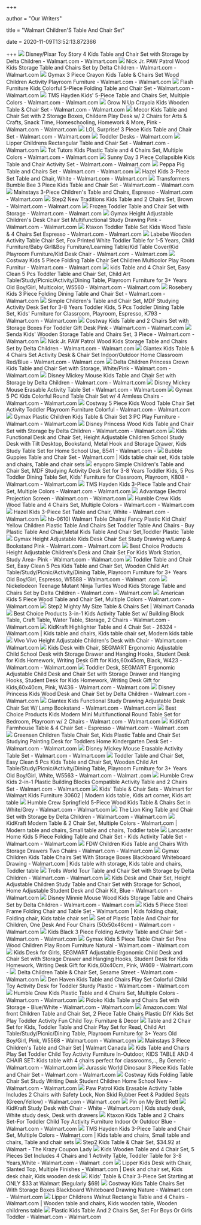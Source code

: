 +++
        
author = "Our Writers"
        
title = "Walmart Children'S Table And Chair Set"
        
date = 2020-11-09T13:52:13.872366
        
+++
[ ![](https://i5.walmartimages.com/asr/4afec34c-a242-4f28-8f24-a9195bfcb336_1.00bbbcbd804a51359d756812ba9ef6bd.jpeg?odnWidth=612&odnHeight=612&odnBg=ffffff)](https://i5.walmartimages.com/asr/4afec34c-a242-4f28-8f24-a9195bfcb336_1.00bbbcbd804a51359d756812ba9ef6bd.jpeg?odnWidth=612&odnHeight=612&odnBg=ffffff) Disney/Pixar Toy Story 4 Kids Table and Chair Set with Storage by Delta  Children - Walmart.com - Walmart.com
[ ![](https://i5.walmartimages.com/asr/73b14468-4ef4-45a6-bf5e-ab2a574fa54e_1.0d56eaa1097e081c377d12e8b6e8da6f.jpeg?odnWidth=612&odnHeight=612&odnBg=ffffff)](https://i5.walmartimages.com/asr/73b14468-4ef4-45a6-bf5e-ab2a574fa54e_1.0d56eaa1097e081c377d12e8b6e8da6f.jpeg?odnWidth=612&odnHeight=612&odnBg=ffffff) Nick Jr. PAW Patrol Wood Kids Storage Table and Chairs Set by Delta Children  - Walmart.com - Walmart.com
[ ![](https://i5.walmartimages.com/asr/ca339442-3b06-4f44-9357-6b543df94774_1.e5b01b9f1a8c127668db7b981830e406.jpeg?odnWidth=612&odnHeight=612&odnBg=ffffff)](https://i5.walmartimages.com/asr/ca339442-3b06-4f44-9357-6b543df94774_1.e5b01b9f1a8c127668db7b981830e406.jpeg?odnWidth=612&odnHeight=612&odnBg=ffffff) Gymax 3 Piece Crayon Kids Table & Chairs Set Wood Children Activity  Playroom Furniture - Walmart.com - Walmart.com
[ ![](https://i5.walmartimages.com/asr/9d0a272e-8e09-4c5a-ade1-e0e2161e2866_2.0bdfc627ecacc165975de632806802c0.jpeg?odnWidth=612&odnHeight=612&odnBg=ffffff)](https://i5.walmartimages.com/asr/9d0a272e-8e09-4c5a-ade1-e0e2161e2866_2.0bdfc627ecacc165975de632806802c0.jpeg?odnWidth=612&odnHeight=612&odnBg=ffffff) Flash Furniture Kids Colorful 5-Piece Folding Table and Chair Set - Walmart.com  - Walmart.com
[ ![](https://i5.walmartimages.com/asr/2e020784-a40f-4be9-b963-ea4c0da5b506_1.0b60868126ce233189c24f8b9ba59eb9.jpeg?odnWidth=612&odnHeight=612&odnBg=ffffff)](https://i5.walmartimages.com/asr/2e020784-a40f-4be9-b963-ea4c0da5b506_1.0b60868126ce233189c24f8b9ba59eb9.jpeg?odnWidth=612&odnHeight=612&odnBg=ffffff) TMS Hayden Kids' 5-Piece Table and Chairs Set, Multiple Colors - Walmart.com  - Walmart.com
[ ![](https://i5.walmartimages.com/asr/926df0c0-e833-4e6a-920b-7f9dee874b23_1.5c76a1cd0e17ab043794cfb1b8d41232.jpeg?odnWidth=612&odnHeight=612&odnBg=ffffff)](https://i5.walmartimages.com/asr/926df0c0-e833-4e6a-920b-7f9dee874b23_1.5c76a1cd0e17ab043794cfb1b8d41232.jpeg?odnWidth=612&odnHeight=612&odnBg=ffffff) Grow N Up Crayola Kids Wooden Table & Chair Set - Walmart.com - Walmart.com
[ ![](https://i5.walmartimages.com/asr/29480684-7308-4aae-96f8-395a8a086b85.3dc437a4a0f0b34ce173d6073ccc998d.jpeg?odnWidth=612&odnHeight=612&odnBg=ffffff)](https://i5.walmartimages.com/asr/29480684-7308-4aae-96f8-395a8a086b85.3dc437a4a0f0b34ce173d6073ccc998d.jpeg?odnWidth=612&odnHeight=612&odnBg=ffffff) Mecor Kids Table and Chair Set with 2 Storage Boxes, Childern Play Desk w/  2 Chairs for Arts & Crafts, Snack Time, Homeschooling, Homework & More,  Pink - Walmart.com - Walmart.com
[ ![](https://i5.walmartimages.com/asr/d8a562de-7623-4fab-81aa-23be96e96cbf_2.534b0d540d874d0a2b1aa053cd3e9c82.jpeg?odnWidth=612&odnHeight=612&odnBg=ffffff)](https://i5.walmartimages.com/asr/d8a562de-7623-4fab-81aa-23be96e96cbf_2.534b0d540d874d0a2b1aa053cd3e9c82.jpeg?odnWidth=612&odnHeight=612&odnBg=ffffff) LOL Surprise! 3 Piece Kids Table and Chair Set - Walmart.com - Walmart.com
[ ![](https://i5.walmartimages.com/asr/b87302ff-5a5b-4d39-92a9-0718b9d37ed0_1.55e06433dee33d88e8148bc83e7084aa.jpeg)](https://i5.walmartimages.com/asr/b87302ff-5a5b-4d39-92a9-0718b9d37ed0_1.55e06433dee33d88e8148bc83e7084aa.jpeg) Toddler Desks - Walmart.com
[ ![](https://i5.walmartimages.com/asr/276ac54d-321d-4b75-bab2-1de671a18f81_1.f939ae47c7f0df9f446ce769a4885771.jpeg?odnWidth=612&odnHeight=612&odnBg=ffffff)](https://i5.walmartimages.com/asr/276ac54d-321d-4b75-bab2-1de671a18f81_1.f939ae47c7f0df9f446ce769a4885771.jpeg?odnWidth=612&odnHeight=612&odnBg=ffffff) Lipper Childrens Rectangular Table and Chair Set - Walmart.com - Walmart.com
[ ![](https://i5.walmartimages.com/asr/ea09f010-8c31-4a97-9937-bcc9757c63f7_1.f828a9ab56350e1e277ec48da8f2dc56.jpeg?odnWidth=612&odnHeight=612&odnBg=ffffff)](https://i5.walmartimages.com/asr/ea09f010-8c31-4a97-9937-bcc9757c63f7_1.f828a9ab56350e1e277ec48da8f2dc56.jpeg?odnWidth=612&odnHeight=612&odnBg=ffffff) Tot Tutors Kids Plastic Table and 4 Chairs Set, Multiple Colors - Walmart.com  - Walmart.com
[ ![](https://i5.walmartimages.com/asr/43eed3d0-0095-4683-b22f-a1683eb11095_1.cbe24271bf54974ac83e9eea13d6829c.jpeg?odnWidth=612&odnHeight=612&odnBg=ffffff)](https://i5.walmartimages.com/asr/43eed3d0-0095-4683-b22f-a1683eb11095_1.cbe24271bf54974ac83e9eea13d6829c.jpeg?odnWidth=612&odnHeight=612&odnBg=ffffff) Sunny Day 3 Piece Collapsible Kids Table and Chair Activity Set - Walmart.com  - Walmart.com
[ ![](https://i5.walmartimages.com/asr/05b5c98d-5a34-43d5-a36d-1c102bf41c2d_1.b7dbfb8eea074f1986acdcb1cd66ce3b.jpeg)](https://i5.walmartimages.com/asr/05b5c98d-5a34-43d5-a36d-1c102bf41c2d_1.b7dbfb8eea074f1986acdcb1cd66ce3b.jpeg) Peppa Pig Table and Chairs Set - Walmart.com - Walmart.com
[ ![](https://i5.walmartimages.com/asr/c4c63fc2-f4b9-4b8e-ba0d-a99532c82940_1.01aa7ddf6b92a54979f426e51a57ae08.jpeg?odnWidth=450&odnHeight=450&odnBg=ffffff)](https://i5.walmartimages.com/asr/c4c63fc2-f4b9-4b8e-ba0d-a99532c82940_1.01aa7ddf6b92a54979f426e51a57ae08.jpeg?odnWidth=450&odnHeight=450&odnBg=ffffff) Hazel Kids 3-Piece Set Table and Chair, White - Walmart.com - Walmart.com
[ ![](https://i5.walmartimages.com/asr/92ab45b3-df5d-47d0-b1f7-f0399d9a9190_2.17dcb2758f8a21b99729c154c9eaf4e4.jpeg?odnWidth=612&odnHeight=612&odnBg=ffffff)](https://i5.walmartimages.com/asr/92ab45b3-df5d-47d0-b1f7-f0399d9a9190_2.17dcb2758f8a21b99729c154c9eaf4e4.jpeg?odnWidth=612&odnHeight=612&odnBg=ffffff) Transformers Bumble Bee 3 Piece Kids Table and Chair Set - Walmart.com -  Walmart.com
[ ![](https://i5.walmartimages.com/asr/20ea1090-811c-4820-8302-db492898955c_1.08541512a04cc431686d0ecdea195777.jpeg)](https://i5.walmartimages.com/asr/20ea1090-811c-4820-8302-db492898955c_1.08541512a04cc431686d0ecdea195777.jpeg) Mainstays 3-Piece Children's Table and Chairs, Espresso - Walmart.com -  Walmart.com
[ ![](https://i5.walmartimages.com/asr/c94a23a7-b799-4c7c-8b00-f9c13ae26525_1.e6228ff4c8a9cc116158fef04e272396.jpeg)](https://i5.walmartimages.com/asr/c94a23a7-b799-4c7c-8b00-f9c13ae26525_1.e6228ff4c8a9cc116158fef04e272396.jpeg) Step2 New Traditions Kids Table and 2 Chairs Set, Brown - Walmart.com -  Walmart.com
[ ![](https://i5.walmartimages.com/asr/b0dfb3b6-6d8c-41f3-8797-1c6e8fe0104c_1.39b075c58a615842cc011f13ed3b9686.jpeg)](https://i5.walmartimages.com/asr/b0dfb3b6-6d8c-41f3-8797-1c6e8fe0104c_1.39b075c58a615842cc011f13ed3b9686.jpeg) Frozen Toddler Table and Chair Set with Storage - Walmart.com - Walmart.com
[ ![](https://i5.walmartimages.com/asr/67dc90ad-923e-444b-bc3d-5237c27842dc_1.e8e37b975dde6b92b5cde0092721f334.jpeg?odnWidth=612&odnHeight=612&odnBg=ffffff)](https://i5.walmartimages.com/asr/67dc90ad-923e-444b-bc3d-5237c27842dc_1.e8e37b975dde6b92b5cde0092721f334.jpeg?odnWidth=612&odnHeight=612&odnBg=ffffff) Gymax Height Adjustable Children's Desk Chair Set Multifunctional Study  Drawing Pink - Walmart.com - Walmart.com
[ ![](https://i5.walmartimages.com/asr/87585b1d-0928-4064-894d-89c117179674_1.e848f421cdedfaa40c8378a3f8265c52.jpeg?odnWidth=612&odnHeight=612&odnBg=ffffff)](https://i5.walmartimages.com/asr/87585b1d-0928-4064-894d-89c117179674_1.e848f421cdedfaa40c8378a3f8265c52.jpeg?odnWidth=612&odnHeight=612&odnBg=ffffff) Ktaxon Toddler Table Set Kids Wood Table & 4 Chairs Set Espresso - Walmart.com  - Walmart.com
[ ![](https://i5.walmartimages.com/asr/1d90ade2-f1a3-401e-8e8b-1626e058810a_1.633d0a5ad2a63173f99b780c3fe4cb6d.jpeg?odnWidth=612&odnHeight=612&odnBg=ffffff)](https://i5.walmartimages.com/asr/1d90ade2-f1a3-401e-8e8b-1626e058810a_1.633d0a5ad2a63173f99b780c3fe4cb6d.jpeg?odnWidth=612&odnHeight=612&odnBg=ffffff) Labebe Wooden Activity Table Chair Set, Fox Printed White Toddler Table for  1-5 Years, Child Furniture/Baby Girl&Boy Furniture/Learning Table/Kid Table  Cover/Kid Playroom Furniture/Kid Desk Chair - Walmart.com - Walmart.com
[ ![](https://i5.walmartimages.com/asr/528851b0-3fdd-4759-886f-c6e86fb7f376_1.c9cd588c8180cd37f4061288106d2055.jpeg?odnWidth=612&odnHeight=612&odnBg=ffffff)](https://i5.walmartimages.com/asr/528851b0-3fdd-4759-886f-c6e86fb7f376_1.c9cd588c8180cd37f4061288106d2055.jpeg?odnWidth=612&odnHeight=612&odnBg=ffffff) Costway Kids 5 Piece Folding Table Chair Set Children Multicolor Play Room  Furnitur - Walmart.com - Walmart.com
[ ![](https://i5.walmartimages.com/asr/96937197-1bf1-40ae-a1ac-e8ed03d1bed2_1.46b070478d8fc49663c6a668a934a06c.jpeg?odnWidth=612&odnHeight=612&odnBg=ffffff)](https://i5.walmartimages.com/asr/96937197-1bf1-40ae-a1ac-e8ed03d1bed2_1.46b070478d8fc49663c6a668a934a06c.jpeg?odnWidth=612&odnHeight=612&odnBg=ffffff) kids Table and 4 Chair Set, Easy Clean 5 Pcs Toddler Table and Chair Set,  Child Art Table/Study/Picnic/Activity/Dining Table, Playroom Furniture for  3+ Years Old Boy/Girl, Multicolor, W5560 - Walmart.com - Walmart.com
[ ![](https://i5.walmartimages.com/asr/3d976b2f-4852-4597-a6dc-962ef820b21f.cb5b6493557e916dc5759facc3cbc6ab.jpeg?odnWidth=612&odnHeight=612&odnBg=ffffff)](https://i5.walmartimages.com/asr/3d976b2f-4852-4597-a6dc-962ef820b21f.cb5b6493557e916dc5759facc3cbc6ab.jpeg?odnWidth=612&odnHeight=612&odnBg=ffffff) Rosebery Kids 3 Piece Folding Dining Table and Chair Set - Walmart.com -  Walmart.com
[ ![](https://i5.walmartimages.com/asr/97307c4f-833e-4c4a-963a-180ac86b2c6f_1.c25dfdc412ee904b395a9d4860491535.jpeg?odnWidth=612&odnHeight=612&odnBg=ffffff)](https://i5.walmartimages.com/asr/97307c4f-833e-4c4a-963a-180ac86b2c6f_1.c25dfdc412ee904b395a9d4860491535.jpeg?odnWidth=612&odnHeight=612&odnBg=ffffff) Simple Children's Table and Chair Set, MDF Studying Activity Desk Set for  3-8 Years Toddler Kids, 5 Pcs Toddler Dining Table Set, Kids' Furniture for  Classroom, Playroom, Espresso, K793 - Walmart.com - Walmart.com
[ ![](https://i5.walmartimages.com/asr/27fb25e5-9bfc-423f-926a-180296a32e90_1.dae5f2e778d5d33a90db5fb06af5693d.jpeg?odnWidth=612&odnHeight=612&odnBg=ffffff)](https://i5.walmartimages.com/asr/27fb25e5-9bfc-423f-926a-180296a32e90_1.dae5f2e778d5d33a90db5fb06af5693d.jpeg?odnWidth=612&odnHeight=612&odnBg=ffffff) Costway Kids Table and 2 Chairs Set with Storage Boxes For Toddler Gift Desk  Pink - Walmart.com - Walmart.com
[ ![](https://i5.walmartimages.com/asr/06c655ed-bdb3-466a-9ca1-d74b2c7f6b9e_1.6c58ae8c3287b946494c25c8603a4221.jpeg?odnWidth=612&odnHeight=612&odnBg=ffffff)](https://i5.walmartimages.com/asr/06c655ed-bdb3-466a-9ca1-d74b2c7f6b9e_1.6c58ae8c3287b946494c25c8603a4221.jpeg?odnWidth=612&odnHeight=612&odnBg=ffffff) Senda Kids' Wooden Storage Table and Chairs Set, 3 Piece - Walmart.com -  Walmart.com
[ ![](https://i5.walmartimages.com/asr/66b7216c-686f-42eb-8f3b-c8c1efc997d8_1.b181d7332f01c6d6232cc03d7df76fed.jpeg)](https://i5.walmartimages.com/asr/66b7216c-686f-42eb-8f3b-c8c1efc997d8_1.b181d7332f01c6d6232cc03d7df76fed.jpeg) Nick Jr. PAW Patrol Wood Kids Storage Table and Chairs Set by Delta Children  - Walmart.com - Walmart.com
[ ![](https://i5.walmartimages.com/asr/4f6f2614-6d4c-41dc-b9cf-c6c7b4c89cda.43857ad4620de64421ad210b0d54731b.jpeg?odnWidth=612&odnHeight=612&odnBg=ffffff)](https://i5.walmartimages.com/asr/4f6f2614-6d4c-41dc-b9cf-c6c7b4c89cda.43857ad4620de64421ad210b0d54731b.jpeg?odnWidth=612&odnHeight=612&odnBg=ffffff) Giantex Kids Table & 4 Chairs Set Activity Desk & Chair Set Indoor/Outdoor  Home Classroom Red/Blue - Walmart.com - Walmart.com
[ ![](https://i5.walmartimages.com/asr/b064b4f4-02cf-4547-8ab5-6e5523fae7b4_1.ca6472e326cd43510a9f3fea16c0c2ff.jpeg?odnWidth=612&odnHeight=612&odnBg=ffffff)](https://i5.walmartimages.com/asr/b064b4f4-02cf-4547-8ab5-6e5523fae7b4_1.ca6472e326cd43510a9f3fea16c0c2ff.jpeg?odnWidth=612&odnHeight=612&odnBg=ffffff) Delta Children Princess Crown Kids Table and Chair Set with Storage,  White/Pink - Walmart.com - Walmart.com
[ ![](https://i5.walmartimages.com/asr/68ddea74-9eaf-4632-9fbe-a254fc99a235_1.1f9527e77a5f76dfea929fefe8c20f2d.jpeg?odnWidth=612&odnHeight=612&odnBg=ffffff)](https://i5.walmartimages.com/asr/68ddea74-9eaf-4632-9fbe-a254fc99a235_1.1f9527e77a5f76dfea929fefe8c20f2d.jpeg?odnWidth=612&odnHeight=612&odnBg=ffffff) Disney Mickey Mouse Kids Table and Chair Set with Storage by Delta Children  - Walmart.com - Walmart.com
[ ![](https://i5.walmartimages.com/asr/7319d4de-aa88-423c-8fb7-5ea833737d1a_1.c30e83ea43f3b32132a748a470221ff0.jpeg)](https://i5.walmartimages.com/asr/7319d4de-aa88-423c-8fb7-5ea833737d1a_1.c30e83ea43f3b32132a748a470221ff0.jpeg) Disney Mickey Mouse Erasable Activity Table Set - Walmart.com - Walmart.com
[ ![](https://i5.walmartimages.com/asr/40e3c9e7-a6d1-4d2d-8074-55f9aea65eb3_1.3e75395abae626d5e73eef48af16ad38.jpeg?odnWidth=612&odnHeight=612&odnBg=ffffff)](https://i5.walmartimages.com/asr/40e3c9e7-a6d1-4d2d-8074-55f9aea65eb3_1.3e75395abae626d5e73eef48af16ad38.jpeg?odnWidth=612&odnHeight=612&odnBg=ffffff) Gymax 5 PC Kids Colorful Round Table Chair Set w/ 4 Armless Chairs - Walmart.com  - Walmart.com
[ ![](https://i5.walmartimages.com/asr/6360a06a-e748-4247-8586-e651e8cd2dc8_1.f8b58fbc17f7040b8028df0821af8421.jpeg?odnWidth=612&odnHeight=612&odnBg=ffffff)](https://i5.walmartimages.com/asr/6360a06a-e748-4247-8586-e651e8cd2dc8_1.f8b58fbc17f7040b8028df0821af8421.jpeg?odnWidth=612&odnHeight=612&odnBg=ffffff) Costway 5 Piece Kids Wood Table Chair Set Activity Toddler Playroom  Furniture Colorful - Walmart.com - Walmart.com
[ ![](https://i5.walmartimages.com/asr/de4c9748-2615-4b0d-8625-a847c5e60a85_1.f3e793722f21ae93076fc7b1b869f437.jpeg?odnWidth=612&odnHeight=612&odnBg=ffffff)](https://i5.walmartimages.com/asr/de4c9748-2615-4b0d-8625-a847c5e60a85_1.f3e793722f21ae93076fc7b1b869f437.jpeg?odnWidth=612&odnHeight=612&odnBg=ffffff) Gymax Plastic Children Kids Table & Chair Set 3 PC Play Furniture - Walmart.com  - Walmart.com
[ ![](https://i5.walmartimages.com/asr/25def13c-955e-49d8-b26f-a9c78293a53b_1.9405b6de95616ef6c4c203c54233ea04.jpeg?odnWidth=612&odnHeight=612&odnBg=ffffff)](https://i5.walmartimages.com/asr/25def13c-955e-49d8-b26f-a9c78293a53b_1.9405b6de95616ef6c4c203c54233ea04.jpeg?odnWidth=612&odnHeight=612&odnBg=ffffff) Disney Princess Wood Kids Table and Chair Set with Storage by Delta Children  - Walmart.com - Walmart.com
[ ![](https://i5.walmartimages.com/asr/e2c4aa11-e522-4a86-a75b-f601f8e28c37.40efae8857128ced196576984b9a11ab.jpeg?odnWidth=612&odnHeight=612&odnBg=ffffff)](https://i5.walmartimages.com/asr/e2c4aa11-e522-4a86-a75b-f601f8e28c37.40efae8857128ced196576984b9a11ab.jpeg?odnWidth=612&odnHeight=612&odnBg=ffffff) Kids Functional Desk and Chair Set, Height Adjustable Children School Study  Desk with Tilt Desktop, Bookstand, Metal Hook and Storage Drawer, Kids  Study Table Set for Home School Use, B541 - Walmart.com -
[ ![](https://i.pinimg.com/originals/79/77/ad/7977ad23d9c2c6068e144e9044fd7018.jpg)](https://i.pinimg.com/originals/79/77/ad/7977ad23d9c2c6068e144e9044fd7018.jpg) Bubble Guppies Table and Chair Set - Walmart.com | Kids table chair set, Kids  table and chairs, Table and chair sets
[ ![](https://i5.walmartimages.com/asr/03739d53-89c7-49de-8034-20ef1de67d99.90fff9c6e3b51d59621c7b59d45c91bf.jpeg?odnWidth=612&odnHeight=612&odnBg=ffffff)](https://i5.walmartimages.com/asr/03739d53-89c7-49de-8034-20ef1de67d99.90fff9c6e3b51d59621c7b59d45c91bf.jpeg?odnWidth=612&odnHeight=612&odnBg=ffffff) enyopro Simple Children's Table and Chair Set, MDF Studying Activity Desk  Set for 3-8 Years Toddler Kids, 5 Pcs Toddler Dining Table Set, Kids'  Furniture for Classroom, Playroom, K808 - Walmart.com - Walmart.com
[ ![](https://i5.walmartimages.com/asr/4e5ef0f3-09cc-478e-9627-d80ae0c423cb_1.489042d2382374586e2c2a6e60e540a5.jpeg?odnWidth=612&odnHeight=612&odnBg=ffffff)](https://i5.walmartimages.com/asr/4e5ef0f3-09cc-478e-9627-d80ae0c423cb_1.489042d2382374586e2c2a6e60e540a5.jpeg?odnWidth=612&odnHeight=612&odnBg=ffffff) TMS Hayden Kids 3-Piece Table and Chair Set, Multiple Colors - Walmart.com  - Walmart.com
[ ![](https://i5.walmartimages.com/asr/8c1eb674-88a7-42b0-be27-0e05eb4b17a2_1.6996ed6375e5b0a6061694f85a4f57d1.jpeg)](https://i5.walmartimages.com/asr/8c1eb674-88a7-42b0-be27-0e05eb4b17a2_1.6996ed6375e5b0a6061694f85a4f57d1.jpeg) Advantage Electrol Projection Screen - Walmart.com - Walmart.com
[ ![](https://i5.walmartimages.com/asr/578a2580-285c-4f43-8ff2-4b376645b45e_3.ddff07c20f2b1a85909ed55ef77b4048.jpeg?odnWidth=612&odnHeight=612&odnBg=ffffff)](https://i5.walmartimages.com/asr/578a2580-285c-4f43-8ff2-4b376645b45e_3.ddff07c20f2b1a85909ed55ef77b4048.jpeg?odnWidth=612&odnHeight=612&odnBg=ffffff) Humble Crew Kids Wood Table and 4 Chairs Set, Multiple Colors - Walmart.com  - Walmart.com
[ ![](https://i5.walmartimages.com/asr/1c766093-0885-4753-97e8-143e143841b2_1.c70f5d3a2b87587c6b86c99e92c2ef97.jpeg)](https://i5.walmartimages.com/asr/1c766093-0885-4753-97e8-143e143841b2_1.c70f5d3a2b87587c6b86c99e92c2ef97.jpeg) Hazel Kids 3-Piece Set Table and Chair, White - Walmart.com - Walmart.com
[ ![](http://sc01.alicdn.com/kf/HTB1Y4eJLpXXXXa_apXXq6xXFXXXN.jpg)](http://sc01.alicdn.com/kf/HTB1Y4eJLpXXXXa_apXXq6xXFXXXN.jpg) hb-0610) Walmart Table Chairs/ Fancy Plastic Kid Chair/ Yellow Children  Plastic Table And Chairs Set Toddler Table And Chairs - Buy Plastic Table  And Chair,Metal Kids Table And Chair Set,Toddler Plastic Table
[ ![](https://i5.walmartimages.com/asr/45ce062f-5dd3-447b-92c5-043367c720a7_1.880ebb7023ccb9a03fdfd83edd2b265b.jpeg)](https://i5.walmartimages.com/asr/45ce062f-5dd3-447b-92c5-043367c720a7_1.880ebb7023ccb9a03fdfd83edd2b265b.jpeg) Gymax Height Adjustable Kids Desk Chair Set Study Drawing w/Lamp &  Bookstand Pink - Walmart.com - Walmart.com
[ ![](https://i5.walmartimages.com/asr/a43e994d-c198-4672-acd5-2a793f8fc907_1.99f92510928d3354886a10175117022b.jpeg)](https://i5.walmartimages.com/asr/a43e994d-c198-4672-acd5-2a793f8fc907_1.99f92510928d3354886a10175117022b.jpeg) Best Choice Products Height Adjustable Children's Desk and Chair Set For  Kids Work Station, Study Area- Pink - Walmart.com - Walmart.com
[ ![](https://i5.walmartimages.com/asr/e06a39f2-b244-42a5-8519-139ad924c173_1.28cb8a80e42d1008deb5b696650db9b4.jpeg?odnWidth=612&odnHeight=612&odnBg=ffffff)](https://i5.walmartimages.com/asr/e06a39f2-b244-42a5-8519-139ad924c173_1.28cb8a80e42d1008deb5b696650db9b4.jpeg?odnWidth=612&odnHeight=612&odnBg=ffffff) Toddler Table and Chair Set, Easy Clean 5 Pcs Kids Table and Chair Set,  Wooden Child Art Table/Study/Picnic/Activity/Dining Table, Playroom  Furniture for 3+ Years Old Boy/Girl, Espresso, W5588 - Walmart.com - Walmart .com
[ ![](https://i5.walmartimages.com/asr/3da79fa2-5356-4189-bf3d-54a590ce5044_1.f2e1262278df37fbd4a0e0b6bab29b65.jpeg)](https://i5.walmartimages.com/asr/3da79fa2-5356-4189-bf3d-54a590ce5044_1.f2e1262278df37fbd4a0e0b6bab29b65.jpeg) Nickelodeon Teenage Mutant Ninja Turtles Wood Kids Storage Table and Chairs  Set by Delta Children - Walmart.com - Walmart.com
[ ![](https://i5.walmartimages.com/asr/f397d4dc-7622-494c-be38-f3f0d365ebf8_1.a07e79b6c61933f583847388475a3653.jpeg?odnWidth=612&odnHeight=612&odnBg=ffffff)](https://i5.walmartimages.com/asr/f397d4dc-7622-494c-be38-f3f0d365ebf8_1.a07e79b6c61933f583847388475a3653.jpeg?odnWidth=612&odnHeight=612&odnBg=ffffff) American Kids 5 Piece Wood Table and Chair Set, Multiple Colors - Walmart.com  - Walmart.com
[ ![](https://i5.walmartimages.ca/images/Enlarge/854/493/999999-733538854493.jpg)](https://i5.walmartimages.ca/images/Enlarge/854/493/999999-733538854493.jpg) Step2 Mighty My Size Table & Chairs Set | Walmart Canada
[ ![](https://i5.walmartimages.com/asr/1f37f1ce-e949-4632-99a3-2f7706ce3023.c11afb473456668ac517650b80d7391f.jpeg?odnWidth=612&odnHeight=612&odnBg=ffffff)](https://i5.walmartimages.com/asr/1f37f1ce-e949-4632-99a3-2f7706ce3023.c11afb473456668ac517650b80d7391f.jpeg?odnWidth=612&odnHeight=612&odnBg=ffffff) Best Choice Products 3-in-1 Kids Activity Table Set w/ Building Block Table,  Craft Table, Water Table, Storage, 2 Chairs - Walmart.com - Walmart.com
[ ![](https://i.pinimg.com/originals/89/cd/50/89cd502b81ffba9676077e83a7905ab0.jpg)](https://i.pinimg.com/originals/89/cd/50/89cd502b81ffba9676077e83a7905ab0.jpg) KidKraft Highlighter Table and 4 Chair Set - 26324 - Walmart.com | Kids  table and chairs, Kids table chair set, Modern kids table
[ ![](https://i5.walmartimages.com/asr/85c9c73d-00cf-4d04-941e-1a6927ae4690_1.7c44f5a576ecf877c9b2d77a6dfbe901.jpeg?odnWidth=612&odnHeight=612&odnBg=ffffff)](https://i5.walmartimages.com/asr/85c9c73d-00cf-4d04-941e-1a6927ae4690_1.7c44f5a576ecf877c9b2d77a6dfbe901.jpeg?odnWidth=612&odnHeight=612&odnBg=ffffff) VIvo Vivo Height Adjustable Children's Desk with Chair - Walmart.com -  Walmart.com
[ ![](https://i5.walmartimages.com/asr/2d8bd5b2-201b-426e-af7a-5e6ff558ba99_1.54974ef24b21ad361b43fd74e3007086.jpeg?odnWidth=612&odnHeight=612&odnBg=ffffff)](https://i5.walmartimages.com/asr/2d8bd5b2-201b-426e-af7a-5e6ff558ba99_1.54974ef24b21ad361b43fd74e3007086.jpeg?odnWidth=612&odnHeight=612&odnBg=ffffff) Kids Desk with Chair, SEGMART Ergonomic Adjustable Child School Desk with  Storage Drawer and Hanging Hooks, Student Desk for Kids Homework, Writing  Desk Gift for Kids,60x45cm, Black, W423 - Walmart.com - Walmart.com
[ ![](https://i5.walmartimages.com/asr/5789b055-3bfa-4e1c-a322-bd26af920278_1.8db1c017c389fa308abeff7ea9250048.jpeg?odnWidth=612&odnHeight=612&odnBg=ffffff)](https://i5.walmartimages.com/asr/5789b055-3bfa-4e1c-a322-bd26af920278_1.8db1c017c389fa308abeff7ea9250048.jpeg?odnWidth=612&odnHeight=612&odnBg=ffffff) Toddler Desk, SEGMART Ergonomic Adjustable Child Desk and Chair Set with  Storage Drawer and Hanging Hooks, Student Desk for Kids Homework, Writing  Desk Gift for Kids,60x40cm, Pink, W436 - Walmart.com - Walmart.com
[ ![](https://i5.walmartimages.com/asr/8b276a37-a2f9-4620-b1ad-7b4aacb7dfff_1.0e2bb0b91bd6604d161a28b2fdcff98d.jpeg?odnWidth=612&odnHeight=612&odnBg=ffffff)](https://i5.walmartimages.com/asr/8b276a37-a2f9-4620-b1ad-7b4aacb7dfff_1.0e2bb0b91bd6604d161a28b2fdcff98d.jpeg?odnWidth=612&odnHeight=612&odnBg=ffffff) Disney Princess Kids Wood Desk and Chair Set by Delta Children - Walmart.com  - Walmart.com
[ ![](https://i5.walmartimages.com/asr/8c061daf-5f3a-42fd-8b8a-87d8c42e29a8.c8ba78689cffe5719f31e441ee700a2a.jpeg?odnWidth=612&odnHeight=612&odnBg=ffffff)](https://i5.walmartimages.com/asr/8c061daf-5f3a-42fd-8b8a-87d8c42e29a8.c8ba78689cffe5719f31e441ee700a2a.jpeg?odnWidth=612&odnHeight=612&odnBg=ffffff) Giantex Kids Functional Study Drawing Adjustable Desk Chair Set W/ Lamp  Bookstand - Walmart.com - Walmart.com
[ ![](https://i5.walmartimages.com/asr/f7cfd5e1-9a01-429f-af1b-b875a2970cf0.2df81befa6b500183dc27d5a0988991c.jpeg?odnWidth=612&odnHeight=612&odnBg=ffffff)](https://i5.walmartimages.com/asr/f7cfd5e1-9a01-429f-af1b-b875a2970cf0.2df81befa6b500183dc27d5a0988991c.jpeg?odnWidth=612&odnHeight=612&odnBg=ffffff) Best Choice Products Kids Modern Mini Multifunctional Round Table Set for  Bedroom, Playroom w/ 2 Chairs - Walmart.com - Walmart.com
[ ![](https://i5.walmartimages.com/asr/014225b7-f348-4576-af01-871234cf7e6b_2.53d058d41bc4937fb4bc059faf3df7a8.jpeg?odnWidth=612&odnHeight=612&odnBg=ffffff)](https://i5.walmartimages.com/asr/014225b7-f348-4576-af01-871234cf7e6b_2.53d058d41bc4937fb4bc059faf3df7a8.jpeg?odnWidth=612&odnHeight=612&odnBg=ffffff) KidKraft Farmhouse Table & 4 Chair Set - Espresso - Walmart.com - Walmart .com
[ ![](https://i5.walmartimages.com/asr/1f79e054-e69e-48ef-82d3-0e40154b3db6_1.be6fc52fe704e363275ec1965b72bbcd.jpeg?odnWidth=612&odnHeight=612&odnBg=ffffff)](https://i5.walmartimages.com/asr/1f79e054-e69e-48ef-82d3-0e40154b3db6_1.be6fc52fe704e363275ec1965b72bbcd.jpeg?odnWidth=612&odnHeight=612&odnBg=ffffff) Greensen Children Table Chair Set, Kids Plastic Table and Chair Set  Studying Painting Desk for Toddlers Home Kindergarten Desk Set - Walmart.com  - Walmart.com
[ ![](https://i5.walmartimages.com/asr/67df9a8f-ee96-4f51-b96b-a7db942d6eb6_1.bdbcfbd34413eef37699f1b454cb6502.jpeg)](https://i5.walmartimages.com/asr/67df9a8f-ee96-4f51-b96b-a7db942d6eb6_1.bdbcfbd34413eef37699f1b454cb6502.jpeg) Disney Mickey Mouse Erasable Activity Table Set - Walmart.com - Walmart.com
[ ![](https://i5.walmartimages.com/asr/76392915-fa73-4c11-96df-c1a182c8bed5_1.cfa0bef28513790c0e34ee6e108432ec.jpeg?odnWidth=612&odnHeight=612&odnBg=ffffff)](https://i5.walmartimages.com/asr/76392915-fa73-4c11-96df-c1a182c8bed5_1.cfa0bef28513790c0e34ee6e108432ec.jpeg?odnWidth=612&odnHeight=612&odnBg=ffffff) Toddler Table and Chair Set, Easy Clean 5 Pcs Kids Table and Chair Set,  Wooden Child Art Table/Study/Picnic/Activity/Dining Table, Playroom  Furniture for 3+ Years Old Boy/Girl, White, W5563 - Walmart.com - Walmart .com
[ ![](https://i5.walmartimages.com/asr/8b481264-5f84-4ccf-8aa2-e135092b564c_2.ec27f8998d54cb7d2e47bfa8cee1afd9.jpeg?odnWidth=612&odnHeight=612&odnBg=ffffff)](https://i5.walmartimages.com/asr/8b481264-5f84-4ccf-8aa2-e135092b564c_2.ec27f8998d54cb7d2e47bfa8cee1afd9.jpeg?odnWidth=612&odnHeight=612&odnBg=ffffff) Humble Crew Kids 2-in-1 Plastic Building Blocks Compatible Activity Table  and 2 Chairs Set - Walmart.com - Walmart.com
[ ![](https://i.pinimg.com/564x/25/b4/2b/25b42b262d2f2b72ae6393bf4a8a7f32.jpg)](https://i.pinimg.com/564x/25/b4/2b/25b42b262d2f2b72ae6393bf4a8a7f32.jpg) Kids&#039; Table &amp; Chair Sets - Walmart for Walmart Kids Furniture  30602 | Modern kids table, Kids art corner, Kids art table
[ ![](https://i5.walmartimages.com/asr/288337bb-bd4b-4adb-8e49-cfac69855f3d_1.7cc7ca6b322dcadae77361469eb9a675.jpeg?odnWidth=612&odnHeight=612&odnBg=ffffff)](https://i5.walmartimages.com/asr/288337bb-bd4b-4adb-8e49-cfac69855f3d_1.7cc7ca6b322dcadae77361469eb9a675.jpeg?odnWidth=612&odnHeight=612&odnBg=ffffff) Humble Crew Springfield 5-Piece Wood Kids Table & Chairs Set in White/Grey  - Walmart.com - Walmart.com
[ ![](https://i5.walmartimages.com/asr/fc2e3729-aab6-4aba-926c-a501167eea52_1.610e22020b87b0e77cf065cf1dc9bd0e.jpeg?odnWidth=612&odnHeight=612&odnBg=ffffff)](https://i5.walmartimages.com/asr/fc2e3729-aab6-4aba-926c-a501167eea52_1.610e22020b87b0e77cf065cf1dc9bd0e.jpeg?odnWidth=612&odnHeight=612&odnBg=ffffff) The Lion King Table and Chair Set with Storage by Delta Children - Walmart.com  - Walmart.com
[ ![](https://i.pinimg.com/originals/a1/5b/9a/a15b9ae236296c6061395854c595c095.jpg)](https://i.pinimg.com/originals/a1/5b/9a/a15b9ae236296c6061395854c595c095.jpg) KidKraft Modern Table & 2 Chair Set, Multiple Colors - Walmart.com | Modern  table and chairs, Small table and chairs, Toddler table
[ ![](https://i5.walmartimages.com/asr/a41fc139-e2f1-4369-b2e4-6c69bddd2e52.6e3d78b08b407aec5e4e2f9e58eb8aa0.jpeg?odnWidth=612&odnHeight=612&odnBg=ffffff)](https://i5.walmartimages.com/asr/a41fc139-e2f1-4369-b2e4-6c69bddd2e52.6e3d78b08b407aec5e4e2f9e58eb8aa0.jpeg?odnWidth=612&odnHeight=612&odnBg=ffffff) Lancaster Home Kids 5 Piece Folding Table and Chair Set - Kids Activity Table  Set - Walmart.com - Walmart.com
[ ![](https://i5.walmartimages.com/asr/84b288b4-2a0f-4d2a-a9d9-3a4e9ca8ef22_1.3b7121b46ec4e406ba07177dee89397f.jpeg?odnWidth=612&odnHeight=612&odnBg=ffffff)](https://i5.walmartimages.com/asr/84b288b4-2a0f-4d2a-a9d9-3a4e9ca8ef22_1.3b7121b46ec4e406ba07177dee89397f.jpeg?odnWidth=612&odnHeight=612&odnBg=ffffff) FDW Children Kids Table and Chairs With Storage Drawers Two Chairs - Walmart.com  - Walmart.com
[ ![](https://i.pinimg.com/474x/2f/25/a5/2f25a5e7ff2a3ce3d621b1c92d8fe3d7.jpg)](https://i.pinimg.com/474x/2f/25/a5/2f25a5e7ff2a3ce3d621b1c92d8fe3d7.jpg) Gymax Children Kids Table Chairs Set With Storage Boxes Blackboard  Whiteboard Drawing - Walmart.com | Kids table with storage, Kids table and  chairs, Toddler table
[ ![](https://i5.walmartimages.com/asr/bead2c9e-41b3-4259-8c85-f966fef64989_1.96ef8450182a2453ad0c4134e0f4d8c7.jpeg?odnWidth=612&odnHeight=612&odnBg=ffffff)](https://i5.walmartimages.com/asr/bead2c9e-41b3-4259-8c85-f966fef64989_1.96ef8450182a2453ad0c4134e0f4d8c7.jpeg?odnWidth=612&odnHeight=612&odnBg=ffffff) Trolls World Tour Table and Chair Set with Storage by Delta Children -  Walmart.com - Walmart.com
[ ![](https://i5.walmartimages.com/asr/bb53fff8-9743-47f5-a3c2-31b7560497ec_1.f757258cc53281732071b8732ce55dcd.jpeg?odnWidth=612&odnHeight=612&odnBg=ffffff)](https://i5.walmartimages.com/asr/bb53fff8-9743-47f5-a3c2-31b7560497ec_1.f757258cc53281732071b8732ce55dcd.jpeg?odnWidth=612&odnHeight=612&odnBg=ffffff) Kids Desk and Chair Set, Height Adjustable Children Study Table and Chair  Set with Storage for School, Home Adjustable Student Desk and Chair Kit,  Blue - Walmart.com - Walmart.com
[ ![](https://i5.walmartimages.com/asr/26982b21-15f2-4ba2-9e51-adc0583c7a3e_1.875deebfef72f757e583dc6d28b39618.jpeg)](https://i5.walmartimages.com/asr/26982b21-15f2-4ba2-9e51-adc0583c7a3e_1.875deebfef72f757e583dc6d28b39618.jpeg) Disney Minnie Mouse Wood Kids Storage Table and Chairs Set by Delta Children  - Walmart.com - Walmart.com
[ ![](https://i.pinimg.com/originals/3c/79/9e/3c799e03439e04b5f172db3f67720839.jpg)](https://i.pinimg.com/originals/3c/79/9e/3c799e03439e04b5f172db3f67720839.jpg) Kids 5 Piece Steel Frame Folding Chair and Table Set - Walmart.com | Kids  folding chair, Folding chair, Kids table chair set
[ ![](https://i5.walmartimages.com/asr/1fd53f58-dd47-46aa-9bb6-35098c18e4bb.d7943633abc302abaf927ddf6f5dbf60.jpeg?odnWidth=612&odnHeight=612&odnBg=ffffff)](https://i5.walmartimages.com/asr/1fd53f58-dd47-46aa-9bb6-35098c18e4bb.d7943633abc302abaf927ddf6f5dbf60.jpeg?odnWidth=612&odnHeight=612&odnBg=ffffff) Set of Plastic Table And Chair for Children, One Desk And Four Chairs  (50x50x46cm) - Walmart.com - Walmart.com
[ ![](https://i5.walmartimages.com/asr/cd667c1e-3bb7-4228-adae-97608210fa4f_1.7fa4b1cb8b9497b29b1eefb31442d735.jpeg?odnWidth=612&odnHeight=612&odnBg=ffffff)](https://i5.walmartimages.com/asr/cd667c1e-3bb7-4228-adae-97608210fa4f_1.7fa4b1cb8b9497b29b1eefb31442d735.jpeg?odnWidth=612&odnHeight=612&odnBg=ffffff) Kids Black 3 Piece Folding Activity Table and Chair Set - Walmart.com -  Walmart.com
[ ![](https://i5.walmartimages.com/asr/341d8d01-23ff-499e-9d60-136b4e264cf2.db6803226ff261d0aa9349d8cb37a797.jpeg?odnWidth=612&odnHeight=612&odnBg=ffffff)](https://i5.walmartimages.com/asr/341d8d01-23ff-499e-9d60-136b4e264cf2.db6803226ff261d0aa9349d8cb37a797.jpeg?odnWidth=612&odnHeight=612&odnBg=ffffff) Gymax Kids 5 Piece Table Chair Set Pine Wood Children Play Room Furniture  Natural - Walmart.com - Walmart.com
[ ![](https://i5.walmartimages.com/asr/4606d3c3-e3d5-4191-8d74-952686909772_1.7af41e2f0eee6bae41a14760c7af44e6.jpeg?odnWidth=612&odnHeight=612&odnBg=ffffff)](https://i5.walmartimages.com/asr/4606d3c3-e3d5-4191-8d74-952686909772_1.7af41e2f0eee6bae41a14760c7af44e6.jpeg?odnWidth=612&odnHeight=612&odnBg=ffffff) Kids Desk for Girls, SEGMART Adjustable Ergonomic Child Desk and Chair Set  with Storage Drawer and Hanging Hooks, Student Desk for Kids Homework,  Writing Desk Gift for Kids,60x40cm, Pink, W469 - Walmart.com -
[ ![](https://i5.walmartimages.com/asr/ec19f04e-632e-4ee0-bd7a-d2a4f1fd0025_1.493e4285962bbd353d7685b856a28d0e.jpeg)](https://i5.walmartimages.com/asr/ec19f04e-632e-4ee0-bd7a-d2a4f1fd0025_1.493e4285962bbd353d7685b856a28d0e.jpeg) Delta Children Table & Chair Set, Sesame Street - Walmart.com - Walmart.com
[ ![](https://i5.walmartimages.com/asr/7408abc4-c838-4313-a30c-876fbb142024_1.74868c43c54b1da6e5f9a6f201781085.jpeg)](https://i5.walmartimages.com/asr/7408abc4-c838-4313-a30c-876fbb142024_1.74868c43c54b1da6e5f9a6f201781085.jpeg) Den Haven Kids Table and Chairs Play Set Colorful Child Toy Activity Desk  for Toddler Sturdy Plastic - Walmart.com - Walmart.com
[ ![](https://i5.walmartimages.com/asr/98228615-fa20-4a96-80c9-f1e595d34e58_3.06479df4906544b53dcb8ae8c81efd36.jpeg?odnWidth=612&odnHeight=612&odnBg=ffffff)](https://i5.walmartimages.com/asr/98228615-fa20-4a96-80c9-f1e595d34e58_3.06479df4906544b53dcb8ae8c81efd36.jpeg?odnWidth=612&odnHeight=612&odnBg=ffffff) Humble Crew Kids Plastic Table and 4 Chairs Set, Multiple Colors - Walmart.com  - Walmart.com
[ ![](https://i5.walmartimages.com/asr/b8991c27-e449-44a9-88c2-2e4f54fce44d_1.0d882aaa1af536aaf94dde378857afbc.jpeg?odnWidth=612&odnHeight=612&odnBg=ffffff)](https://i5.walmartimages.com/asr/b8991c27-e449-44a9-88c2-2e4f54fce44d_1.0d882aaa1af536aaf94dde378857afbc.jpeg?odnWidth=612&odnHeight=612&odnBg=ffffff) Pidoko Kids Table and Chairs Set with Storage - Blue/White - Walmart.com -  Walmart.com
[ ![](https://images-na.ssl-images-amazon.com/images/I/51Sq5qL6bBL._AC_SY355_.jpg)](https://images-na.ssl-images-amazon.com/images/I/51Sq5qL6bBL._AC_SY355_.jpg) Amazon.com: Wal front Children Table and Chair Set, 2 Piece Table Chairs  Plastic DIY Kids Set Play Toddler Activity Fun Child Toy: Furniture & Decor
[ ![](https://i5.walmartimages.com/asr/9e7c206e-b298-4512-b636-18bd3b303eac_1.85b81e9a8ad78ee976babf265d30cdef.jpeg?odnWidth=612&odnHeight=612&odnBg=ffffff)](https://i5.walmartimages.com/asr/9e7c206e-b298-4512-b636-18bd3b303eac_1.85b81e9a8ad78ee976babf265d30cdef.jpeg?odnWidth=612&odnHeight=612&odnBg=ffffff) Table and 2 Chair Set for Kids, Toddler Table and Chair Play Set for Read,  Child Art Table/Study/Picnic/Dining Table, Playroom Furniture for 3+ Years  Old Boy/Girl, Pink, W5568 - Walmart.com - Walmart.com
[ ![](https://i5.walmartimages.ca/images/Enlarge/020/102/999999-815319020102.jpg)](https://i5.walmartimages.ca/images/Enlarge/020/102/999999-815319020102.jpg) Mainstays 3 Piece Children's Table and Chair Set | Walmart Canada
[ ![](https://i5.walmartimages.com/asr/9afa80f8-f832-4464-9b54-105068bb519e_1.df1264cd37acc5bf833353413b29b1d9.jpeg)](https://i5.walmartimages.com/asr/9afa80f8-f832-4464-9b54-105068bb519e_1.df1264cd37acc5bf833353413b29b1d9.jpeg) Kids Table and Chairs Play Set Toddler Child Toy Activity Furniture  In-Outdoor, KIDS TABLE AND 4 CHAIR SET: Kids table with 4 chairs perfect  for classrooms,.., By Generic - Walmart.com - Walmart.com
[ ![](https://i5.walmartimages.com/asr/c7ede003-529f-43d2-a4ad-d5b98a99770e_3.639eec003025acb7c8185b930fa9a82d.jpeg?odnWidth=612&odnHeight=612&odnBg=ffffff)](https://i5.walmartimages.com/asr/c7ede003-529f-43d2-a4ad-d5b98a99770e_3.639eec003025acb7c8185b930fa9a82d.jpeg?odnWidth=612&odnHeight=612&odnBg=ffffff) Jurassic World Dinosaur 3 Piece Kids Table and Chair Set - Walmart.com -  Walmart.com
[ ![](https://i5.walmartimages.com/asr/85990353-fc4a-4020-ae46-db3ca59f3220_1.3b86ee8cf20f251c163f1e6ef9f66ec7.jpeg?odnWidth=612&odnHeight=612&odnBg=ffffff)](https://i5.walmartimages.com/asr/85990353-fc4a-4020-ae46-db3ca59f3220_1.3b86ee8cf20f251c163f1e6ef9f66ec7.jpeg?odnWidth=612&odnHeight=612&odnBg=ffffff) Costway Kids Folding Table Chair Set Study Writing Desk Student Children  Home School New - Walmart.com - Walmart.com
[ ![](https://i5.walmartimages.com/asr/8daffe90-9e64-4d21-aa03-9edc34ff04a2_1.2661569cee560fa226088bcef3415fa5.jpeg)](https://i5.walmartimages.com/asr/8daffe90-9e64-4d21-aa03-9edc34ff04a2_1.2661569cee560fa226088bcef3415fa5.jpeg) Paw Patrol Kids Erasable Activity Table Includes 2 Chairs with Safety Lock,  Non Skid Rubber Feet & Padded Seats (Green/Yellow) - Walmart.com - Walmart .com
[ ![](https://i.pinimg.com/originals/2d/6d/e8/2d6de87e9febf76620ab7a1e29dd6b59.jpg)](https://i.pinimg.com/originals/2d/6d/e8/2d6de87e9febf76620ab7a1e29dd6b59.jpg) Pin on My Brett Rett
[ ![](https://i.pinimg.com/originals/26/c0/73/26c0730f51bfb04b6eb475a80cfe15f1.png)](https://i.pinimg.com/originals/26/c0/73/26c0730f51bfb04b6eb475a80cfe15f1.png) KidKraft Study Desk with Chair - White - Walmart.com | Kids study desk,  White study desk, Desk with drawers
[ ![](https://i5.walmartimages.com/asr/c79f0f5d-58aa-424b-8e83-f8e237691ec2_1.18b9c91d83c10c9c37ed42ff287c7c11.jpeg?odnWidth=612&odnHeight=612&odnBg=ffffff)](https://i5.walmartimages.com/asr/c79f0f5d-58aa-424b-8e83-f8e237691ec2_1.18b9c91d83c10c9c37ed42ff287c7c11.jpeg?odnWidth=612&odnHeight=612&odnBg=ffffff) Ktaxon Kids Table and 2 Chairs Set-For Toddler Child Toy Activity Furniture  Indoor Or Outdoor Blue - Walmart.com - Walmart.com
[ ![](https://i.pinimg.com/474x/d7/26/e5/d726e5900fbd20f65a09019a21c1fe9d.jpg)](https://i.pinimg.com/474x/d7/26/e5/d726e5900fbd20f65a09019a21c1fe9d.jpg) TMS Hayden Kids 3-Piece Table and Chair Set, Multiple Colors - Walmart.com  | Kids table and chairs, Small table and chairs, Table and chair sets
[ ![](https://prod-cdn-thekrazycouponlady.imgix.net/wp-content/uploads/2020/03/walmart-step2-table-and-chair-set-03142020-1584219122-1584219122.jpg?auto=compress,format&fit=max)](https://prod-cdn-thekrazycouponlady.imgix.net/wp-content/uploads/2020/03/walmart-step2-table-and-chair-set-03142020-1584219122-1584219122.jpg?auto=compress,format&fit=max) Step2 Kids Table & Chair Set, $34.92 at Walmart - The Krazy Coupon Lady
[ ![](https://i5.walmartimages.com/asr/4c5cfcf2-8f07-4032-8559-3feb6cb36f22_1.8928c1ec6e0b1465008154c1cfefb69a.jpeg?odnWidth=612&odnHeight=612&odnBg=ffffff)](https://i5.walmartimages.com/asr/4c5cfcf2-8f07-4032-8559-3feb6cb36f22_1.8928c1ec6e0b1465008154c1cfefb69a.jpeg?odnWidth=612&odnHeight=612&odnBg=ffffff) Kids Wooden Table and 4 Chair Set, 5 Pieces Set Includes 4 Chairs and 1  Activity Table, Toddler Table for 3-8 Years,White - Walmart.com - Walmart .com
[ ![](https://i.pinimg.com/originals/e4/2a/60/e42a608c228b93900e55098b20b54f4c.jpg)](https://i.pinimg.com/originals/e4/2a/60/e42a608c228b93900e55098b20b54f4c.jpg) Lipper Kids Desk with Chair, Slanted Top, Multiple Finishes - Walmart.com |  Desk and chair set, Kids desk chair, Kids wooden desk
[ ![](https://135dip1kp5pb1hxer93f2f2i-wpengine.netdna-ssl.com/wp-content/uploads/2020/07/kids-playroom-sets-1.jpg)](https://135dip1kp5pb1hxer93f2f2i-wpengine.netdna-ssl.com/wp-content/uploads/2020/07/kids-playroom-sets-1.jpg) Kids' Table & Chair 3-Piece Set Starting at ONLY $33 at Walmart (Regularly  $69)
[ ![](https://i5.walmartimages.com/asr/9bbd1d21-5bba-495a-b3a7-fb65d6175f07_1.e8c11b49e1401c26a9d61379154fbc60.jpeg?odnWidth=612&odnHeight=612&odnBg=ffffff)](https://i5.walmartimages.com/asr/9bbd1d21-5bba-495a-b3a7-fb65d6175f07_1.e8c11b49e1401c26a9d61379154fbc60.jpeg?odnWidth=612&odnHeight=612&odnBg=ffffff) Costway Kids Table Chairs Set With Storage Boxes Blackboard Whiteboard  Drawing Nature - Walmart.com - Walmart.com
[ ![](https://i.pinimg.com/474x/1e/da/b0/1edab07fbce82c95d1eedfc4ca880ce7.jpg)](https://i.pinimg.com/474x/1e/da/b0/1edab07fbce82c95d1eedfc4ca880ce7.jpg) Lipper Childrens Walnut Rectangle Table and 4 Chairs - Walmart.com | Wooden  table and chairs, Kids wooden table, Wooden childrens table
[ ![](https://i5.walmartimages.com/asr/7304a755-0733-495a-aeef-226288a7a5eb_1.8e3f7380907071fba08a97a4435980d9.jpeg?odnWidth=612&odnHeight=612&odnBg=ffffff)](https://i5.walmartimages.com/asr/7304a755-0733-495a-aeef-226288a7a5eb_1.8e3f7380907071fba08a97a4435980d9.jpeg?odnWidth=612&odnHeight=612&odnBg=ffffff) Plastic Kids Table And 2 Chairs Set, Set For Boys Or Girls Toddler - Walmart.com  - Walmart.com
